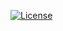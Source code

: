 [![License](https://img.shields.io/badge/License-Apache%202.0-blue.svg)](https://opensource.org/licenses/Apache-2.0)